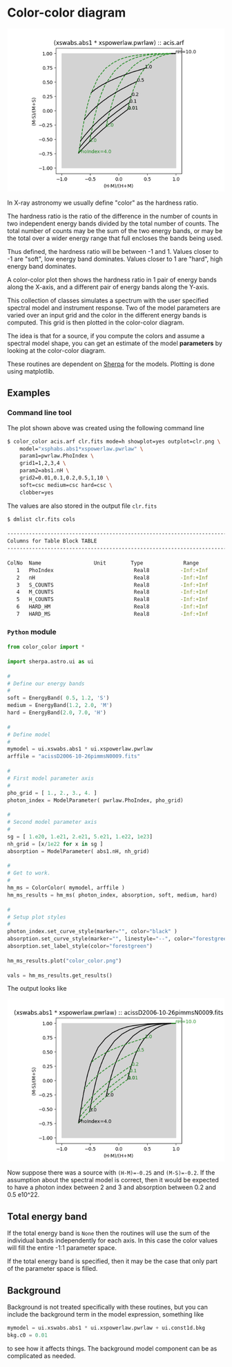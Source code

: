 # Color-color diagram

![color-color](cc.png)

In X-ray astronomy we usually define "color" as the hardness ratio.  

The hardness ratio is the ratio of the difference in the 
number of counts in two independent energy bands divided by the
total number of counts.  The total number of counts may be the sum of
the two energy bands, or may be the total over a wider energy range
that full encloses the bands being used.

Thus defined, the hardness ratio will be between -1 and 1.   Values closer
to -1 are "soft", low energy band dominates.  Values closer to 1 are "hard",
high energy band dominates.

A color-color plot then shows the hardness ratio in 1 pair of 
energy bands along the X-axis, and a different pair of energy bands 
along the Y-axis.

This collection of classes simulates a spectrum with the user 
specified spectral model and instrument response.  Two of the model parameters
are varied over an input grid and the color in the different 
energy bands is computed.  This grid is then plotted in the color-color
diagram.

The idea is that for a source, if you compute the colors and assume a 
spectral model shape, you can get an estimate of the model **parameters** 
by looking at the color-color diagram.

These routines are dependent on [Sherpa](http://cxc.cfa.harvard.edu/sherpa)
for the models. Plotting is done using matplotlib.


## Examples

### Command line tool

The plot shown above was created using the following command line

```bash
$ color_color acis.arf clr.fits mode=h showplot=yes outplot=clr.png \
    model="xsphabs.abs1*xspowerlaw.pwrlaw" \
    param1=pwrlaw.PhoIndex \
    grid1=1,2,3,4 \
    param2=abs1.nH \
    grid2=0.01,0.1,0.2,0.5,1,10 \
    soft=csc medium=csc hard=csc \
    clobber=yes
```

The values are also stored in the output file `clr.fits`

```bash
$ dmlist clr.fits cols
 
--------------------------------------------------------------------------------
Columns for Table Block TABLE
--------------------------------------------------------------------------------
 
ColNo  Name                 Unit        Type             Range
   1   PhoIndex                          Real8          -Inf:+Inf            
   2   nH                                Real8          -Inf:+Inf            
   3   S_COUNTS                          Real8          -Inf:+Inf            
   4   M_COUNTS                          Real8          -Inf:+Inf            
   5   H_COUNTS                          Real8          -Inf:+Inf            
   6   HARD_HM                           Real8          -Inf:+Inf            
   7   HARD_MS                           Real8          -Inf:+Inf            
```



### `Python` module

```python
from color_color import *

import sherpa.astro.ui as ui

#
# Define our energy bands
#
soft = EnergyBand( 0.5, 1.2, 'S')
medium = EnergyBand(1.2, 2.0, 'M')
hard = EnergyBand(2.0, 7.0, 'H')

#
# Define model
#
mymodel = ui.xswabs.abs1 * ui.xspowerlaw.pwrlaw
arffile = "acissD2006-10-26pimmsN0009.fits"

#
# First model parameter axis
#
pho_grid = [ 1., 2., 3., 4. ]
photon_index = ModelParameter( pwrlaw.PhoIndex, pho_grid)

#
# Second model parameter axis
# 
sg = [ 1.e20, 1.e21, 2.e21, 5.e21, 1.e22, 1e23] 
nh_grid = [x/1e22 for x in sg ]
absorption = ModelParameter( abs1.nH, nh_grid)

#
# Get to work.  
#
hm_ms = ColorColor( mymodel, arffile )
hm_ms_results = hm_ms( photon_index, absorption, soft, medium, hard)

#
# Setup plot styles
#
photon_index.set_curve_style(marker="", color="black" )
absorption.set_curve_style(marker="", linestyle="--", color="forestgreen") 
absorption.set_label_style(color="forestgreen")

hm_ms_results.plot("color_color.png")

vals = hm_ms_results.get_results()
```

The output looks like

![color-color diagram](color_color.png)


Now suppose there was a source with `(H-M)=-0.25` and `(M-S)=-0.2`.
If the assumption about the spectral model is correct, then it would 
be expected to have a photon index between 2 and 3 and absorption between 0.2 and 0.5
e10^22.

## Total energy band

If the total energy band is `None` then the routines will use the sum of
the individual bands independently for each axis.  In this case the 
color values will fill the entire -1:1 parameter space.

If the total energy band is specified, then it may be the case that only
part of the parameter space is filled. 


## Background

Background is not treated specifically with these routines, but you can
include the background term in the model expression, something like

```python
mymodel = ui.xswabs.abs1 * ui.xspowerlaw.pwrlaw + ui.const1d.bkg
bkg.c0 = 0.01
```

to see how it affects things.  The background model component 
can be as complicated as needed.


